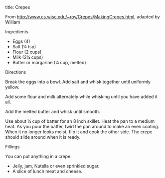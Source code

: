 title: Crepes

From http://www.cs.wisc.edu/~roy/Crepes/MakingCrepes.html, adapted by William

Ingredients

* Eggs (4)
* Salt (¼ tsp)
* Flour (2 cups)
* Milk (2¼ cups)
* Butter or margarine (¼ cup, melted)

Directions

Break the eggs into a bowl. Add salt and whisk together until uniformly yellow.

Add some flour and milk alternately while whisking until you have added it all.

Add the melted butter and whisk until smooth.

Use about ¼ cup of batter for an 8 inch skillet. Heat the pan to a medium heat. As you pour the batter, twirl the pan around to make an even coating. When it no longer looks moist, flip it and cook the other side. The crepe should slide around when it is ready.

Fillings

You can put anything in a crepe:

* Jelly, jam, Nutella or even sprinkled sugar.
* A slice of lunch meat and cheese.
